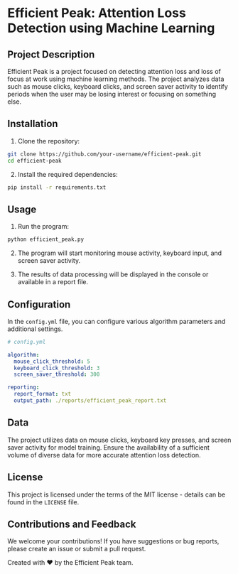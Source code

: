 # Efficient Peak: Attention Loss Detection using Machine Learning

## Project Description

Efficient Peak is a project focused on detecting attention loss and loss of focus at work using machine learning methods. The project analyzes data such as mouse clicks, keyboard clicks, and screen saver activity to identify periods when the user may be losing interest or focusing on something else.

## Installation

1. Clone the repository:

```bash
git clone https://github.com/your-username/efficient-peak.git
cd efficient-peak
```

2. Install the required dependencies:

```bash
pip install -r requirements.txt
```

## Usage

1. Run the program:

```bash
python efficient_peak.py
```

2. The program will start monitoring mouse activity, keyboard input, and screen saver activity.

3. The results of data processing will be displayed in the console or available in a report file.

## Configuration

In the `config.yml` file, you can configure various algorithm parameters and additional settings.

```yaml
# config.yml

algorithm:
  mouse_click_threshold: 5
  keyboard_click_threshold: 3
  screen_saver_threshold: 300

reporting:
  report_format: txt
  output_path: ./reports/efficient_peak_report.txt
```

## Data

The project utilizes data on mouse clicks, keyboard key presses, and screen saver activity for model training. Ensure the availability of a sufficient volume of diverse data for more accurate attention loss detection.

## License

This project is licensed under the terms of the MIT license - details can be found in the `LICENSE` file.

## Contributions and Feedback

We welcome your contributions! If you have suggestions or bug reports, please create an issue or submit a pull request.

Created with ❤️ by the Efficient Peak team.
